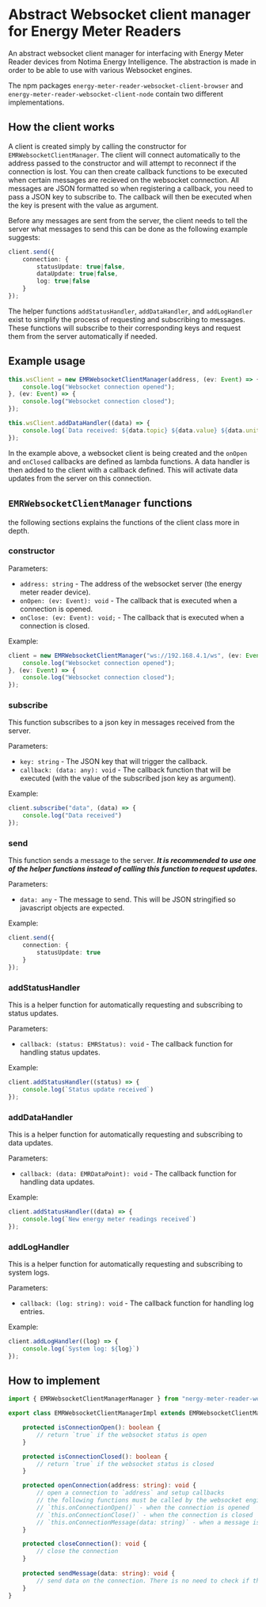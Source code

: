 # Abstract Websocket client manager for Energy Meter Readers

An abstract websocket client manager for interfacing with Energy Meter Reader devices from Notima Energy Intelligence. The abstraction is made in order to be able to use with various Websocket engines.

The npm packages `energy-meter-reader-websocket-client-browser` and `energy-meter-reader-websocket-client-node` contain two different implementations.

## How the client works

A client is created simply by calling the constructor for `EMRWebsocketClientManager`. The client will connect automatically to the address passed to the constructor and will attempt to reconnect if the connection is lost. You can then create callback functions to be executed when certain messages are recieved on the websocket connection. All messages are JSON formatted so when registering a callback, you need to pass a JSON key to subscribe to. The callback will then be executed when the key is present with the value as argument.

Before any messages are sent from the server, the client needs to tell the server what messages to send this can be done as the following example suggests:

```typescript {"id":"01HN0EKPBFP0RGK9VPBC5936KB"}
client.send({
    connection: {
        statusUpdate: true|false,
        dataUpdate: true|false,
        log: true|false
    }
});
```

The helper functions `addStatusHandler`, `addDataHandler`, and `addLogHandler` exist to simplify the process of requesting and subscribing to messages. These functions will subscribe to their corresponding keys and request them from the server automatically if needed.

## Example usage

```typescript {"id":"01HN0EKPBFP0RGK9VPBD9BECHK"}
this.wsClient = new EMRWebsocketClientManager(address, (ev: Event) => {
    console.log("Websocket connection opened");
}, (ev: Event) => {
    console.log("Websocket connection closed");
});

this.wsClient.addDataHandler((data) => {
    console.log(`Data received: ${data.topic} ${data.value} ${data.unit}`)
});
```

In the example above, a websocket client is being created and the `onOpen` and `onClosed` callbacks are defined as lambda functions. A data handler is then added to the client with a callback defined. This will activate data updates from the server on this connection.

## `EMRWebsocketClientManager` functions

the following sections explains the functions of the client class more in depth.

### constructor

Parameters:

- `address: string` - The address of the websocket server (the energy meter reader device).
- `onOpen: (ev: Event): void` - The callback that is executed when a connection is opened.
- `onClose: (ev: Event): void;` - The callback that is executed when a connection is closed.

Example:

```typescript {"id":"01HN0EKPBFP0RGK9VPBH119DVD"}
client = new EMRWebsocketClientManager("ws://192.168.4.1/ws", (ev: Event) => {
    console.log("Websocket connection opened");
}, (ev: Event) => {
    console.log("Websocket connection closed");
});
```

### subscribe

This function subscribes to a json key in messages received from the server.

Parameters:

- `key: string` - The JSON key that will trigger the callback.
- `callback: (data: any): void` - The callback function that will be executed (with the value of the subscribed json key as argument).

Example:

```typescript {"id":"01HN0EKPBFP0RGK9VPBHQYPYK3"}
client.subscribe("data", (data) => {
    console.log("Data received")
});
```

### send

This function sends a message to the server. ***It is recommended to use one of the helper functions instead of calling this function to request updates.***

Parameters:

- `data: any` - The message to send. This will be JSON stringified so javascript objects are expected.

Example:

```typescript {"id":"01HN0EKPBFP0RGK9VPBN767SEA"}
client.send({
    connection: {
        statusUpdate: true
    }
});
```

### addStatusHandler

This is a helper function for automatically requesting and subscribing to status updates.

Parameters:

- `callback: (status: EMRStatus): void` - The callback function for handling status updates.

Example:

```typescript {"id":"01HN0EKPBFP0RGK9VPBS65N444"}
client.addStatusHandler((status) => {
    console.log(`Status update received`)
});
```

### addDataHandler

This is a helper function for automatically requesting and subscribing to data updates.

Parameters:

- `callback: (data: EMRDataPoint): void` - The callback function for handling data updates.

Example:

```typescript {"id":"01HN0EKPBFP0RGK9VPBVB7999H"}
client.addStatusHandler((data) => {
    console.log(`New energy meter readings received`)
});
```

### addLogHandler

This is a helper function for automatically requesting and subscribing to system logs.

Parameters:

- `callback: (log: string): void` - The callback function for handling log entries.

Example:

```typescript {"id":"01HN0EKPBFP0RGK9VPBYDZ8VRA"}
client.addLogHandler((log) => {
    console.log(`System log: ${log}`)
});
```

## How to implement

```typescript
import { EMRWebsocketClientManagerManager } from "nergy-meter-reader-websocket-client";

export class EMRWebsocketClientManagerImpl extends EMRWebsocketClientManagerManager {

    protected isConnectionOpen(): boolean {
        // return `true` if the websocket status is open
    }

    protected isConnectionClosed(): boolean {
        // return `true` if the websocket status is closed
    }

    protected openConnection(address: string): void {
        // open a connection to `address` and setup callbacks
        // the following functions must be called by the websocket engine:
        // `this.onConnectionOpen()` - when the connection is opened
        // `this.onConnectionClose()` - when the connection is closed
        // `this.onConnectionMessage(data: string)` - when a message is received on the connection
    }

    protected closeConnection(): void {
        // close the connection
    }
    
    protected sendMessage(data: string): void {
        // send data on the connection. There is no need to check if the connection is open. This has already been done at this point.
    }
}
```